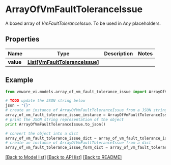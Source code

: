 # ArrayOfVmFaultToleranceIssue

A boxed array of *VmFaultToleranceIssue*. To be used in *Any* placeholders. 

## Properties
Name | Type | Description | Notes
------------ | ------------- | ------------- | -------------
**value** | [**List[VmFaultToleranceIssue]**](VmFaultToleranceIssue.md) |  | 

## Example

```python
from vmware_vi.models.array_of_vm_fault_tolerance_issue import ArrayOfVmFaultToleranceIssue

# TODO update the JSON string below
json = "{}"
# create an instance of ArrayOfVmFaultToleranceIssue from a JSON string
array_of_vm_fault_tolerance_issue_instance = ArrayOfVmFaultToleranceIssue.from_json(json)
# print the JSON string representation of the object
print ArrayOfVmFaultToleranceIssue.to_json()

# convert the object into a dict
array_of_vm_fault_tolerance_issue_dict = array_of_vm_fault_tolerance_issue_instance.to_dict()
# create an instance of ArrayOfVmFaultToleranceIssue from a dict
array_of_vm_fault_tolerance_issue_form_dict = array_of_vm_fault_tolerance_issue.from_dict(array_of_vm_fault_tolerance_issue_dict)
```
[[Back to Model list]](../README.md#documentation-for-models) [[Back to API list]](../README.md#documentation-for-api-endpoints) [[Back to README]](../README.md)


